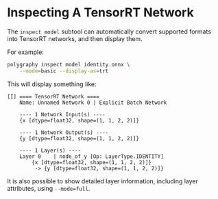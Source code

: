 # Inspecting A TensorRT Network

The `inspect model` subtool can automatically convert supported formats
into TensorRT networks, and then display them.

For example:

```bash
polygraphy inspect model identity.onnx \
    --mode=basic --display-as=trt
```

This will display something like:

```
[I] ==== TensorRT Network ====
    Name: Unnamed Network 0 | Explicit Batch Network

    ---- 1 Network Input(s) ----
    {x [dtype=float32, shape=(1, 1, 2, 2)]}

    ---- 1 Network Output(s) ----
    {y [dtype=float32, shape=(1, 1, 2, 2)]}

    ---- 1 Layer(s) ----
    Layer 0    | node_of_y [Op: LayerType.IDENTITY]
        {x [dtype=float32, shape=(1, 1, 2, 2)]}
         -> {y [dtype=float32, shape=(1, 1, 2, 2)]}
```

It is also possible to show detailed layer information, including layer attributes, using `--mode=full`.

